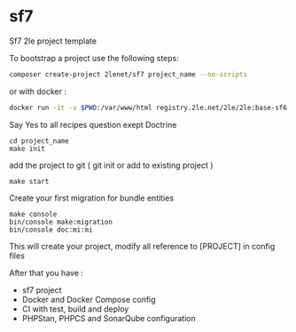 # sf7
Sf7 2le project template

To bootstrap a project use the following steps:

```bash
composer create-project 2lenet/sf7 project_name --no-scripts
```

or with docker :
```bash
docker run -it -v $PWD:/var/www/html registry.2le.net/2le/2le:base-sf6 composer create-project 2lenet/sf7 project_name --no-scripts
```

Say Yes to all recipes question exept Doctrine


```
cd project_name
make init
```
add the project to git ( git init or add to existing project )

```
make start
```

Create your first migration for bundle entities

```
make console
bin/console make:migration
bin/console doc:mi:mi
```


This will create your project, modify all reference to [PROJECT] in config files

After that you have :

* sf7 project
* Docker and Docker Compose config
* CI with test, build and deploy
* PHPStan, PHPCS and SonarQube configuration
